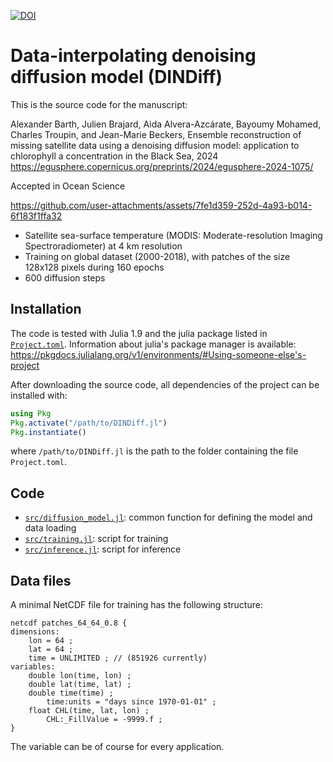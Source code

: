 [![DOI](https://zenodo.org/badge/832065698.svg)](https://zenodo.org/doi/10.5281/zenodo.13165362)

# Data-interpolating denoising diffusion model (DINDiff)

This is the source code for the manuscript:

Alexander Barth, Julien Brajard, Aida Alvera-Azcárate, Bayoumy Mohamed, Charles Troupin, and Jean-Marie Beckers,
Ensemble reconstruction of missing satellite data using a denoising diffusion model: application to chlorophyll a concentration in the Black Sea, 2024
https://egusphere.copernicus.org/preprints/2024/egusphere-2024-1075/

Accepted in Ocean Science



https://github.com/user-attachments/assets/7fe1d359-252d-4a93-b014-6f183f1ffa32

* Satellite sea-surface temperature (MODIS: Moderate-resolution Imaging Spectroradiometer) at 4 km resolution 
* Training on global dataset (2000-2018), with patches of the size 128x128 pixels during 160 epochs
* 600 diffusion steps




## Installation

The code is tested with Julia 1.9 and the julia package listed in [`Project.toml`](Project.toml).
Information about julia's package manager is available: https://pkgdocs.julialang.org/v1/environments/#Using-someone-else's-project

After downloading the source code, all dependencies of the project can be installed with:

```julia
using Pkg
Pkg.activate("/path/to/DINDiff.jl")
Pkg.instantiate()
```

where `/path/to/DINDiff.jl` is the path to the folder containing the file `Project.toml`.

## Code

* [`src/diffusion_model.jl`](src/diffusion_model.jl): common function for defining the model and data loading
* [`src/training.jl`](src/training.jl): script for training
* [`src/inference.jl`](src/inference.jl): script for inference

## Data files

A minimal NetCDF file for training has the following structure:

```
netcdf patches_64_64_0.8 {
dimensions:
	lon = 64 ;
	lat = 64 ;
	time = UNLIMITED ; // (851926 currently)
variables:
	double lon(time, lon) ;
	double lat(time, lat) ;
	double time(time) ;
		time:units = "days since 1970-01-01" ;
	float CHL(time, lat, lon) ;
		CHL:_FillValue = -9999.f ;
}
```

The variable can be of course for every application. 
